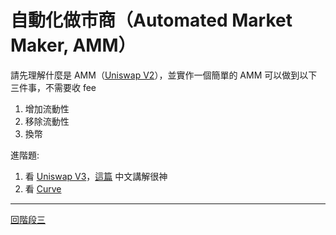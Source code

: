 # 自動化做市商（Automated Market Maker, AMM）


請先理解什麼是 AMM（[Uniswap V2](https://docs.uniswap.org/protocol/V2/introduction)），並實作一個簡單的 AMM 可以做到以下三件事，不需要收 fee
1. 增加流動性
2. 移除流動性
3. 換幣

進階題:
1. 看 [Uniswap V3](https://docs.uniswap.org/protocol/introduction)，[這篇](https://liaoph.com/uniswap-v3-1/) 中文講解很神
2. 看 [Curve](https://curve.readthedocs.io/)

---
[回階段三](./README.md)
